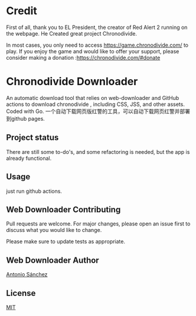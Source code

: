 # Credit
First of all, thank you to EL President, the creator of Red Alert 2 running on the webpage. 
He Created great project Chronodivide.

In most cases, you only need to access https://game.chronodivide.com/ to play. 
If you enjoy the game and would like to offer your support, please consider making a donation :https://chronodivide.com/#donate



# Chronodivide Downloader

 An automatic download tool that relies on web-downloader and GitHub actions to download chronodivide , including CSS, JSS, and other assets. 
Coded with Go.
一个自动下载网页版红警的工具，可以自动下载网页红警并部署到github pages.

## Project status
There are still some to-do's, and some refactoring is needed, but the app is already functional. 


## Usage
just run github actions.


## Web Downloader Contributing
Pull requests are welcome. For major changes, please open an issue first to discuss what you would like to change.

Please make sure to update tests as appropriate.

## Web Downloader Author
[Antonio Sánchez](https://asanchez.dev)

## License
[MIT](https://choosealicense.com/licenses/mit/)

